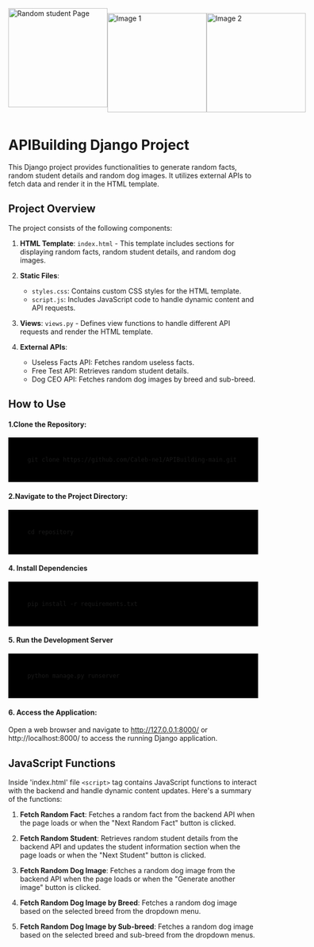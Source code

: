 
<div style="display: flex; flex-direction: row; align-items: center;">
    <div style="margin-bottom: 20px;">
        <img src="/static/images/random-student-page.png" alt="Random student Page" width="200" height="200">
    </div>
    <div style="display: flex; justify-content: center;">
        <div style="flex: 1;">
            <img src="/static/images/random-dog-page.png" alt="Image 1" width="200" height="200">
        </div>
        <div style="flex: 1;">
            <img src="/static/images/random-fact-page.png" alt="Image 2" width="200" height="200">
        </div>
    </div>
</div>

# APIBuilding Django Project

This Django project provides functionalities to generate random facts, random student details and random dog images. It utilizes external APIs to fetch data and render it in the HTML template.

## Project Overview

The project consists of the following components:

1. **HTML Template**: `index.html` - This template includes sections for displaying random facts, random student details, and random dog images.

2. **Static Files**:
   - `styles.css`: Contains custom CSS styles for the HTML template.
   - `script.js`: Includes JavaScript code to handle dynamic content and API requests.

3. **Views**: `views.py` - Defines view functions to handle different API requests and render the HTML template.

4. **External APIs**:
   - Useless Facts API: Fetches random useless facts.
   - Free Test API: Retrieves random student details.
   - Dog CEO API: Fetches random dog images by breed and sub-breed.

## How to Use

#### 1.Clone the Repository:
<div style="background-color: black; padding: 10px;">
    <pre><code>
    git clone https://github.com/Caleb-ne1/APIBuilding-main.git
    </code></pre>
</div>

#### 2.Navigate to the Project Directory:
<div style="background-color: black; padding: 10px;">
    <pre><code>
    cd repository
    </code></pre>
</div>

#### 4. Install Dependencies
<div style="background-color: black; padding: 10px;">
    <pre><code>
    pip install -r requirements.txt
    </code></pre>
</div>

#### 5. Run the Development Server
<div style="background-color: black; padding: 10px;">
    <pre><code>
    python manage.py runserver
    </code></pre>
</div>

#### 6. Access the Application:
Open a web browser and navigate to http://127.0.0.1:8000/ or http://localhost:8000/ to access the running Django application.

## JavaScript Functions

Inside 'index.html' file `<script>` tag  contains JavaScript functions to interact with the backend and handle dynamic content updates. Here's a summary of the functions:

1. **Fetch Random Fact**: Fetches a random fact from the backend API when the page loads or when the "Next Random Fact" button is clicked.

2. **Fetch Random Student**: Retrieves random student details from the backend API and updates the student information section when the page loads or when the "Next Student" button is clicked.

3. **Fetch Random Dog Image**: Fetches a random dog image from the backend API when the page loads or when the "Generate another image" button is clicked.

4. **Fetch Random Dog Image by Breed**: Fetches a random dog image based on the selected breed from the dropdown menu.

5. **Fetch Random Dog Image by Sub-breed**: Fetches a random dog image based on the selected breed and sub-breed from the dropdown menus.

